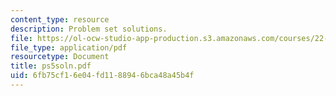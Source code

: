 ```yaml
---
content_type: resource
description: Problem set solutions.
file: https://ol-ocw-studio-app-production.s3.amazonaws.com/courses/22-812j-managing-nuclear-technology-spring-2004/6fb75cf16e04fd1188946bca48a45b4f_ps5soln.pdf
file_type: application/pdf
resourcetype: Document
title: ps5soln.pdf
uid: 6fb75cf1-6e04-fd11-8894-6bca48a45b4f
---
```

